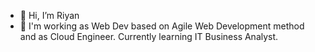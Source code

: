 - 👋 Hi, I’m Riyan 
- 👀 I'm working as Web Dev based on Agile Web Development method and as Cloud Engineer. Currently learning IT Business Analyst.
<!---
- 🌐 or, visit me on www.riyanprasetya.com
its-riyan/its-riyan is a ✨ special ✨ repository because its `README.md` (this file) appears on your GitHub profile.
You can click the Preview link to take a look at your changes.
--->
